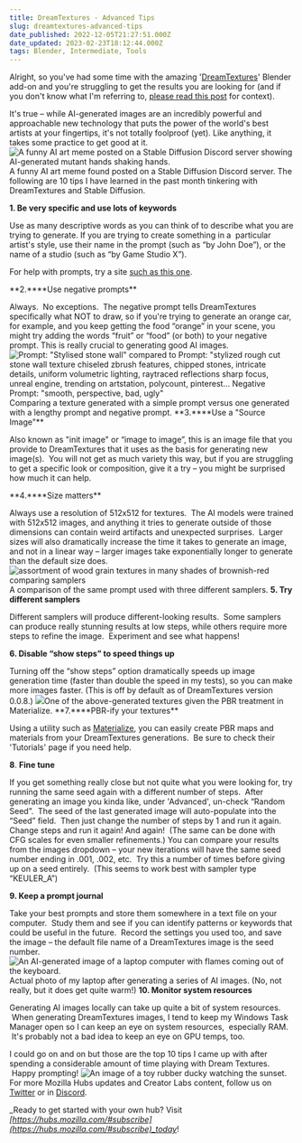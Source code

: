 ```yaml
---
title: DreamTextures - Advanced Tips
slug: dreamtextures-advanced-tips
date_published: 2022-12-05T21:27:51.000Z
date_updated: 2023-02-23T18:12:44.000Z
tags: Blender, Intermediate, Tools
---
```


Alright, so you've had some time with the amazing '[DreamTextures](https://www.blendermarket.com/products/dream-textures)' Blender add-on and you're struggling to get the results you are looking for (and if you don't know what I'm referring to, [please read this post](__GHOST_URL__/using-ai-textures-to-enhance-your-hubs-scene/) for context).

It's true – while AI-generated images are an incredibly powerful and approachable new technology that puts the power of the world's best artists at your fingertips, it's not totally foolproof (yet). Like anything, it takes some practice to get good at it.
![A funny AI art meme posted on a Stable Diffusion Discord server showing AI-generated mutant hands shaking hands.](./content/images/2022/12/handshake.jpg)A funny AI art meme found posted on a Stable Diffusion Discord server.
The following are 10 tips I have learned in the past month tinkering with DreamTextures and Stable Diffusion.

**1. Be very specific and use lots of keywords**

Use as many descriptive words as you can think of to describe what you are trying to generate. If you are trying to create something in a  particular artist's style, use their name in the prompt (such as “by John Doe”), or the name of a studio (such as “by Game Studio X”).

For help with prompts, try a site [such as this one](https://publicprompts.art/).

**2.\*\***Use negative prompts\*\*

Always.  No exceptions.  The negative prompt tells DreamTextures specifically what NOT to draw, so if you're trying to generate an orange car, for example, and you keep getting the food “orange” in your scene, you might try adding the words “fruit” or “food” (or both) to your negative prompt. This is really crucial to generating good AI images.
![Prompt: "Stylised stone wall" compared to Prompt: "stylized rough cut stone wall texture chiseled zbrush features, chipped stones, intricate details, uniform volumetric lighting, raytraced reflections sharp focus, unreal engine, trending on artstation, polycount, pinterest... Negative Prompt: "smooth, perspective, bad, ugly"](./content/images/2022/11/image1-prompts_squoosh-1.jpg)Comparing a texture generated with a simple prompt versus one generated with a lengthy prompt and negative prompt.
**3.\*\***Use a "Source Image"\*\*

Also known as "init image" or “image to image”, this is an image file that you provide to DreamTextures that it uses as the basis for generating new image(s).  You will not get as much variety this way, but if you are struggling to get a specific look or composition, give it a try – you might be surprised how much it can help.

**4.\*\***Size matters\*\*

Always use a resolution of 512x512 for textures.  The AI models were trained with 512x512 images, and anything it tries to generate outside of those dimensions can contain weird artifacts and unexpected surprises.  Larger sizes will also dramatically increase the time it takes to generate an image, and not in a linear way – larger images take exponentially longer to generate than the default size does.
![assortment of wood grain textures in many shades of brownish-red comparing samplers](./content/images/2022/11/image2-samplers_squoosh.jpg)A comparison of the same prompt used with three different samplers.
**5. Try different samplers**

Different samplers will produce different-looking results.  Some samplers can produce really stunning results at low steps, while others require more steps to refine the image.  Experiment and see what happens!

**6. Disable “show steps” to speed things up**

Turning off the “show steps” option dramatically speeds up image generation time (faster than double the speed in my tests), so you can make more images faster. (This is off by default as of DreamTextures version 0.0.8.)
![](./content/images/2022/11/image3-pbr_squoosh.jpg)One of the above-generated textures given the PBR treatment in Materialize.
**7.\*\***PBR-ify your textures\*\*

Using a utility such as [Materialize](http://boundingboxsoftware.com/materialize/), you can easily create PBR maps and materials from your DreamTextures generations.  Be sure to check their 'Tutorials' page if you need help.

**8**. **Fine tune**

If you get something really close but not quite what you were looking for, try running the same seed again with a different number of steps.  After generating an image you kinda like, under 'Advanced', un-check “Random Seed”.  The seed of the last generated image will auto-populate into the “Seed” field.  Then just change the number of steps by 1 and run it again. Change steps and run it again! And again!  (The same can be done with CFG scales for even smaller refinements.) You can compare your results from the images dropdown – your new iterations will have the same seed number ending in .001, .002, etc.  Try this a number of times before giving up on a seed entirely.  (This seems to work best with sampler type “KEULER_A”)

**9. Keep a prompt journal**

Take your best prompts and store them somewhere in a text file on your computer.  Study them and see if you can identify patterns or keywords that could be useful in the future.  Record the settings you used too, and save the image – the default file name of a DreamTextures image is the seed number.
![An AI-generated image of a laptop computer with flames coming out of the keyboard.](./content/images/2022/12/2237195619.png)Actual photo of my laptop after generating a series of AI images. (No, not really, but it does get quite warm!)
**10. Monitor system resources**

Generating AI images locally can take up quite a bit of system resources.  When generating DreamTextures images, I tend to keep my Windows Task Manager open so I can keep an eye on system resources,  especially RAM.  It's probably not a bad idea to keep an eye on GPU temps, too.

I could go on and on but those are the top 10 tips I came up with after spending a considerable amount of time playing with Dream Textures.  Happy prompting!
![An image of a toy rubber ducky watching the sunset.](./content/images/2022/12/duckySunset.png)
For more Mozilla Hubs updates and Creator Labs content, follow us on [Twitter](https://twitter.com/MozillaHubs) or in [Discord](https://discord.gg/sBMqSjCndj).

_Ready to get started with your own hub? Visit _[https://hubs.mozilla.com/#subscribe](https://hubs.mozilla.com/#subscribe)_today_!
